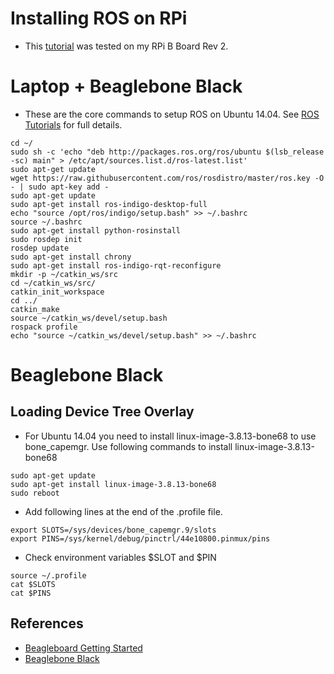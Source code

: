 # Installing ROS on RPi
* This [tutorial](http://wiki.ros.org/ROSberryPi/Installing%20ROS%20Indigo%20on%20Raspberry%20Pi) was tested on my RPi B Board Rev 2.

# Laptop + Beaglebone Black
* These are the core commands to setup ROS on Ubuntu 14.04. See [ROS Tutorials](http://wiki.ros.org/ROS/Tutorials) for full details.

```
cd ~/
sudo sh -c 'echo "deb http://packages.ros.org/ros/ubuntu $(lsb_release -sc) main" > /etc/apt/sources.list.d/ros-latest.list'
sudo apt-get update
wget https://raw.githubusercontent.com/ros/rosdistro/master/ros.key -O - | sudo apt-key add -
sudo apt-get update
sudo apt-get install ros-indigo-desktop-full
echo "source /opt/ros/indigo/setup.bash" >> ~/.bashrc
source ~/.bashrc
sudo apt-get install python-rosinstall
sudo rosdep init
rosdep update
sudo apt-get install chrony
sudo apt-get install ros-indigo-rqt-reconfigure
mkdir -p ~/catkin_ws/src
cd ~/catkin_ws/src/
catkin_init_workspace
cd ../
catkin_make
source ~/catkin_ws/devel/setup.bash 
rospack profile
echo "source ~/catkin_ws/devel/setup.bash" >> ~/.bashrc
```

# Beaglebone Black

## Loading Device Tree Overlay

* For Ubuntu 14.04 you need to install linux-image-3.8.13-bone68 to use bone_capemgr. Use following commands to install linux-image-3.8.13-bone68
```
sudo apt-get update
sudo apt-get install linux-image-3.8.13-bone68
sudo reboot
```

* Add following lines at the end of the .profile file.
```
export SLOTS=/sys/devices/bone_capemgr.9/slots
export PINS=/sys/kernel/debug/pinctrl/44e10800.pinmux/pins
```

* Check environment variables $SLOT and $PIN
```
source ~/.profile
cat $SLOTS
cat $PINS
```

## References
* [Beagleboard Getting Started](http://beagleboard.org/getting-started)
* [Beaglebone Black](http://elinux.org/Beagleboard:BeagleBoneBlack)
